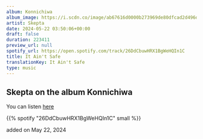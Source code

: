 ```yaml
---
album: Konnichiwa
album_image: https://i.scdn.co/image/ab67616d0000b273969de80dfcad2d496da82410
artist: Skepta
date: 2024-05-22 03:50:06+00:00
draft: false
duration: 223411
preview_url: null
spotify_url: https://open.spotify.com/track/26DdCbuwHRX1BgWeHQIn1C
title: It Ain't Safe
translationKey: It Ain't Safe
type: music
---
```


## Skepta on the album Konnichiwa

You can listen [here](https://open.spotify.com/track/26DdCbuwHRX1BgWeHQIn1C)

{{% spotify "26DdCbuwHRX1BgWeHQIn1C" small %}}

added on May 22, 2024
